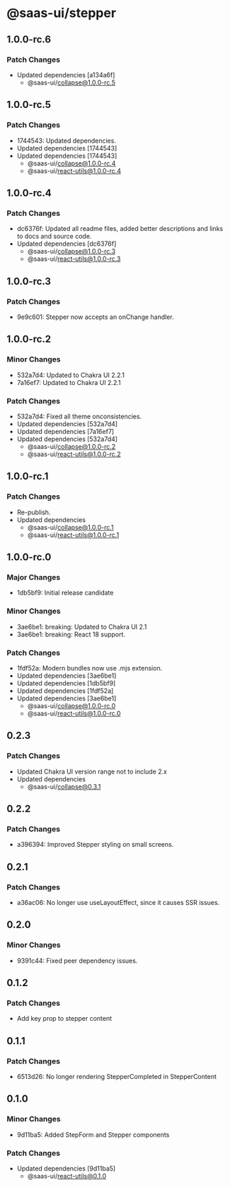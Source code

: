 # @saas-ui/stepper

## 1.0.0-rc.6

### Patch Changes

- Updated dependencies [a134a6f]
  - @saas-ui/collapse@1.0.0-rc.5

## 1.0.0-rc.5

### Patch Changes

- 1744543: Updated dependencies.
- Updated dependencies [1744543]
- Updated dependencies [1744543]
  - @saas-ui/collapse@1.0.0-rc.4
  - @saas-ui/react-utils@1.0.0-rc.4

## 1.0.0-rc.4

### Patch Changes

- dc6376f: Updated all readme files, added better descriptions and links to docs and source code.
- Updated dependencies [dc6376f]
  - @saas-ui/collapse@1.0.0-rc.3
  - @saas-ui/react-utils@1.0.0-rc.3

## 1.0.0-rc.3

### Patch Changes

- 9e9c601: Stepper now accepts an onChange handler.

## 1.0.0-rc.2

### Minor Changes

- 532a7d4: Updated to Chakra UI 2.2.1
- 7a16ef7: Updated to Chakra UI 2.2.1

### Patch Changes

- 532a7d4: Fixed all theme onconsistencies.
- Updated dependencies [532a7d4]
- Updated dependencies [7a16ef7]
- Updated dependencies [532a7d4]
  - @saas-ui/collapse@1.0.0-rc.2
  - @saas-ui/react-utils@1.0.0-rc.2

## 1.0.0-rc.1

### Patch Changes

- Re-publish.
- Updated dependencies
  - @saas-ui/collapse@1.0.0-rc.1
  - @saas-ui/react-utils@1.0.0-rc.1

## 1.0.0-rc.0

### Major Changes

- 1db5bf9: Initial release candidate

### Minor Changes

- 3ae6be1: breaking: Updated to Chakra UI 2.1
- 3ae6be1: breaking: React 18 support.

### Patch Changes

- 1fdf52a: Modern bundles now use .mjs extension.
- Updated dependencies [3ae6be1]
- Updated dependencies [1db5bf9]
- Updated dependencies [1fdf52a]
- Updated dependencies [3ae6be1]
  - @saas-ui/collapse@1.0.0-rc.0
  - @saas-ui/react-utils@1.0.0-rc.0

## 0.2.3

### Patch Changes

- Updated Chakra UI version range not to include 2.x
- Updated dependencies
  - @saas-ui/collapse@0.3.1

## 0.2.2

### Patch Changes

- a396394: Improved Stepper styling on small screens.

## 0.2.1

### Patch Changes

- a36ac06: No longer use useLayoutEffect, since it causes SSR issues.

## 0.2.0

### Minor Changes

- 9391c44: Fixed peer dependency issues.

## 0.1.2

### Patch Changes

- Add key prop to stepper content

## 0.1.1

### Patch Changes

- 6513d26: No longer rendering StepperCompleted in StepperContent

## 0.1.0

### Minor Changes

- 9d11ba5: Added StepForm and Stepper components

### Patch Changes

- Updated dependencies [9d11ba5]
  - @saas-ui/react-utils@0.1.0
